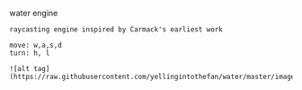 water engine

    raycasting engine inspired by Carmack's earliest work

    move: w,a,s,d
    turn: h, l

    ![alt tag](https://raw.githubusercontent.com/yellingintothefan/water/master/images/screenshot.png)
